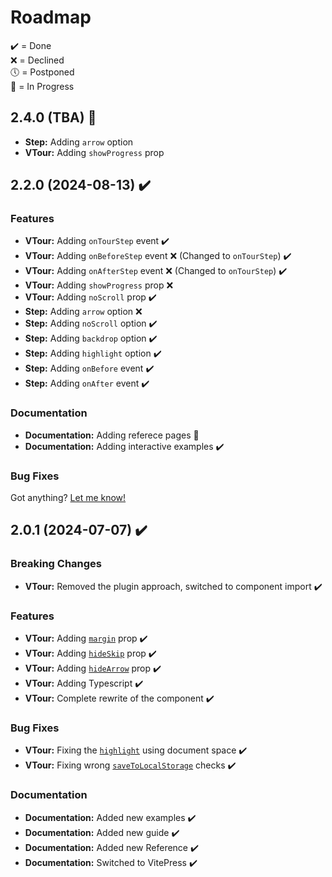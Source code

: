 # Roadmap
✔️ = Done    
❌ = Declined   
🕔 = Postponed    
🚧 = In Progress


## 2.4.0 (TBA) 🚧

* **Step:** Adding `arrow️` option
* **VTour:** Adding `showProgress` prop

## 2.2.0 (2024-08-13) ✔️

### Features

* **VTour:** Adding `onTourStep` event ✔️
* **VTour:** Adding `onBeforeStep` event ❌ (Changed to `onTourStep`) ✔️
* **VTour:** Adding `onAfterStep` event ❌ (Changed to `onTourStep`) ✔️
* **VTour:** Adding `showProgress` prop ❌
* **VTour:** Adding `noScroll` prop ✔️
* **Step:** Adding `arrow️` option ❌
* **Step:** Adding `noScroll` option ✔️
* **Step:** Adding `backdrop` option ✔️
* **Step:** Adding `highlight` option ✔️
* **Step:** Adding `onBefore` event ✔️
* **Step:** Adding `onAfter` event ✔️

### Documentation

* **Documentation:** Adding referece pages 🚧
* **Documentation:** Adding interactive examples ✔️

### Bug Fixes

Got anything? [Let me know!](https://github.com/GlobalHive/vuejs-tour/issues)

## 2.0.1 (2024-07-07) ✔️

### Breaking Changes

* **VTour:** Removed the plugin approach, switched to component import ✔️

### Features

* **VTour:** Adding [`margin`](./tour-margin) prop ✔️
* **VTour:** Adding [`hideSkip`](./skipping-a-tour) prop ✔️
* **VTour:** Adding [`hideArrow`](./hiding-the-arrow) prop ✔️
* **VTour:** Adding Typescript ✔️
* **VTour:** Complete rewrite of the component ✔️

### Bug Fixes

* **VTour:** Fixing the [`highlight`](./highlight-target) using document space ✔️
* **VTour:** Fixing wrong [`saveToLocalStorage`](./saving-progress) checks ✔️

### Documentation

* **Documentation:** Added new examples ✔️
* **Documentation:** Added new guide ✔️
* **Documentation:** Added new Reference ✔️
* **Documentation:** Switched to VitePress ✔️
